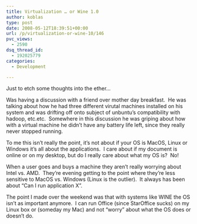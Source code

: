 ```yaml
---
title: Virtualization … or Wine 1.0
author: koblas
type: post
date: 2008-05-12T18:39:51+00:00
url: /p/virtualization-or-wine-10/146
pvc_views:
  - 2590
dsq_thread_id:
  - 192025779
categories:
  - Development

---
```

Just to etch some thoughts into the ether&#8230; 

Was having a discussion with a friend over mother day breakfast.&nbsp; He was talking about how he had three different virutal machines installed on his system and was drifting off onto subject of unbuntu&#8217;s compatibility with hadoop, etc.etc.&nbsp; Somewhere in this discussion he was griping about how with a virtual machine he didn&#8217;t have any battery life left, since they really never stopped running.

To me this isn&#8217;t really the point, it&#8217;s not about if your OS is MacOS, Linux or Windows it&#8217;s all about the applications.&nbsp; I care about if my document is online or on my desktop, but do I really care about what my OS is?&nbsp; No!

When a user goes and buys a machine they aren&#8217;t really worrying about Intel vs. AMD.&nbsp; They&#8217;re evening getting to the point where they&#8217;re less sensitive to MacOS vs. Windows (Linux is the outlier).&nbsp; It always has been about &#8220;Can I run application X&#8221;.&nbsp; 

The point I made over the weekend was that with systems like WINE the OS isn&#8217;t as important anymore.&nbsp; I can run Office (since StarOffice sucks) on my Linux box or (someday my Mac) and not &#8220;worry&#8221; about what the OS does or doesn&#8217;t do.
